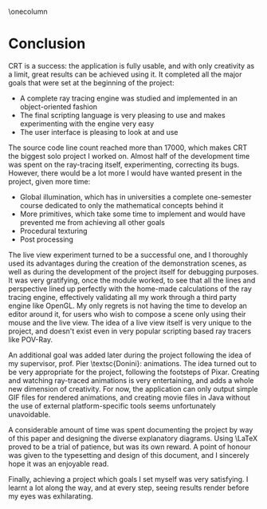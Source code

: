 \onecolumn

# Conclusion

CRT is a success: the application is fully usable, and with only creativity as a limit, great results can be achieved using it. It completed all the major goals that were set at the beginning of the project:

- A complete ray tracing engine was studied and implemented in an object-oriented fashion
- The final scripting language is very pleasing to use and makes experimenting with the engine very easy
- The user interface is pleasing to look at and use

The source code line count reached more than 17000, which makes CRT the biggest solo project I worked on. Almost half of the development time was spent on the ray-tracing itself, experimenting, correcting its bugs. However, there would be a lot more I would have wanted present in the project, given more time:

- Global illumination, which has in universities a complete one-semester course dedicated to only the mathematical concepts behind it
- More primitives, which take some time to implement and would have prevented me from achieving all other goals
- Procedural texturing
- Post processing

The live view experiment turned to be a successful one, and I thoroughly used its advantages during the creation of the demonstration scenes, as well as during the development of the project itself for debugging purposes. It was very gratifying, once the module worked, to see that all the lines and perspective lined up perfectly with the home-made calculations of the ray tracing engine, effectively validating all my work through a third party engine like OpenGL. My only regrets is not having the time to develop an editor around it, for users who wish to compose a scene only using their mouse and the live view. The idea of a live view itself is very unique to the project, and doesn't exist even in very popular scripting based ray tracers like POV-Ray.

An additional goal was added later during the project following the idea of my supervisor, prof. Pier \textsc{Donini}: animations. The idea turned out to be very appropriate for the project, following the footsteps of Pixar. Creating and watching ray-traced animations is very entertaining, and adds a whole new dimension of creativity. For now, the application can only output simple GIF files for rendered animations, and creating movie files in Java without the use of external platform-specific tools seems unfortunately unavoidable.

A considerable amount of time was spent documenting the project by way of this paper and designing the diverse explanatory diagrams. Using \LaTeX proved to be a trial of patience, but was its own reward. A point of honour was given to the typesetting and design of this document, and I sincerely hope it was an enjoyable read.

Finally, achieving a project which goals I set myself was very satisfying. I learnt a lot along the way, and at every step, seeing results render before my eyes was exhilarating.